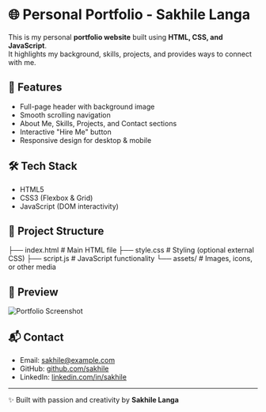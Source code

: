 # 🌐 Personal Portfolio - Sakhile Langa

This is my personal **portfolio website** built using **HTML, CSS, and JavaScript**.  
It highlights my background, skills, projects, and provides ways to connect with me.

## 🚀 Features
- Full-page header with background image
- Smooth scrolling navigation
- About Me, Skills, Projects, and Contact sections
- Interactive "Hire Me" button
- Responsive design for desktop & mobile

## 🛠️ Tech Stack
- HTML5
- CSS3 (Flexbox & Grid)
- JavaScript (DOM interactivity)

## 📂 Project Structure
├── index.html # Main HTML file
├── style.css # Styling (optional external CSS)
├── script.js # JavaScript functionality
└── assets/ # Images, icons, or other media


## 📸 Preview
![Portfolio Screenshot](assets/preview.png)

## 📬 Contact
- Email: [sakhile@example.com](mailto:sakhile@example.com)  
- GitHub: [github.com/sakhile](https://github.com/sakhile)  
- LinkedIn: [linkedin.com/in/sakhile](https://linkedin.com/in/sakhile)  

---
✨ Built with passion and creativity by **Sakhile Langa**
